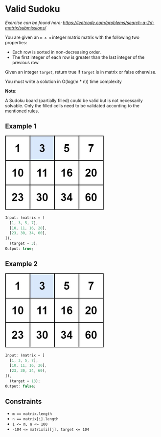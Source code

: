 # Valid Sudoku

_Exercise can be found here: <https://leetcode.com/problems/search-a-2d-matrix/submissions/>_

You are given an `m x n` integer matrix matrix with the following two properties:

- Each row is sorted in non-decreasing order.
- The first integer of each row is greater than the last integer of the previous row.

Given an integer `target`, return true if `target` is in matrix or false otherwise.

You must write a solution in O(log(m \* n)) time complexity

**Note:**

A Sudoku board (partially filled) could be valid but is not necessarily solvable.
Only the filled cells need to be validated according to the mentioned rules.

## Example 1

![Example 1](./mat.jpg)

```javascript
Input: (matrix = [
  [1, 3, 5, 7],
  [10, 11, 16, 20],
  [23, 30, 34, 60],
]),
  (target = 3);
Output: true;
```

## Example 2

![Example 1](./mat.jpg)

```javascript
Input: (matrix = [
  [1, 3, 5, 7],
  [10, 11, 16, 20],
  [23, 30, 34, 60],
]),
  (target = 13);
Output: false;
```

## Constraints

- `m == matrix.length`
- `n == matrix[i].length`
- `1 <= m, n <= 100`
- `-104 <= matrix[i][j], target <= 104`
